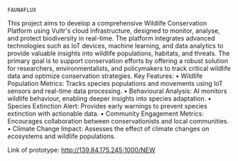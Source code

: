                                                                        FAUNAFLUX
This project aims to develop a comprehensive Wildlife Conservation Platform using Vultr's cloud infrastructure, designed to monitor, analyse, and protect biodiversity in real-time. The platform integrates advanced technologies such as IoT devices, machine learning, and data analytics to provide valuable insights into wildlife populations, habitats, and threats. The primary goal is to support conservation efforts by offering a robust solution for researchers, environmentalists, and policymakers to track critical wildlife data and optimize conservation strategies.
Key Features:
•	Wildlife Population Metrics: Tracks species populations and movements using IoT sensors and real-time data processing.
•	Behavioural Analysis: AI monitors wildlife behaviour, enabling deeper insights into species adaptation.
•	Species Extinction Alert: Provides early warnings to prevent species extinction with actionable data.
•	Community Engagement Metrics: Encourages collaboration between conservationists and local communities.
•	Climate Change Impact: Assesses the effect of climate changes on ecosystems and wildlife populations.

Link of prototype: http://139.84.175.245:1000/NEW
